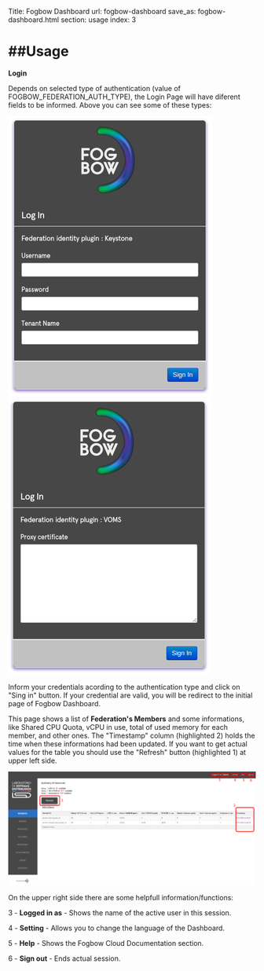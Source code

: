 Title: Fogbow Dashboard
url: fogbow-dashboard
save_as: fogbow-dashboard.html
section: usage
index: 3

##Usage
==========

**Login**

Depends on selected type of authentication (value of FOGBOW_FEDERATION_AUTH_TYPE), the Login Page will have diferent fields to be informed. Above you can see some of these types:

![alt logo](../images/dashboard/TelaLoginKeystone.png "Keystone Login")
![alt logo](../images/dashboard/TelaLoginVoms.png "Voms Login")

Inform your credentials acording to the authentication type and click on "Sing in" button. If your credential are valid, you will be redirect to the initial page of Fogbow Dashboard.

This page shows a list of **Federation's Members** and some informations, like Shared CPU Quota, vCPU in use, total of used memory for each member, and other ones. The "Timestamp" column (highlighted 2) holds the time when these informations had been updated. If you want to get actual values for the table you should use the "Refresh" button (highlighted 1) at upper left side.

![alt logo](../images/dashboard/TelaInicialDashboardMembersDestacado.png "Initial page")

On the upper right side there are some helpfull information/functions:

3 - **Logged in as** - Shows the name of the active user in this session.

4 - **Setting** - Allows you to change the language of the Dashboard.

5 - **Help** - Shows the Fogbow Cloud Documentation section.

6 - **Sign out** - Ends actual session.
